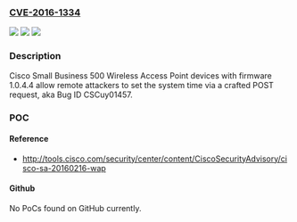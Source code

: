 ### [CVE-2016-1334](https://cve.mitre.org/cgi-bin/cvename.cgi?name=CVE-2016-1334)
![](https://img.shields.io/static/v1?label=Product&message=n%2Fa&color=blue)
![](https://img.shields.io/static/v1?label=Version&message=n%2Fa&color=blue)
![](https://img.shields.io/static/v1?label=Vulnerability&message=n%2Fa&color=brighgreen)

### Description

Cisco Small Business 500 Wireless Access Point devices with firmware 1.0.4.4 allow remote attackers to set the system time via a crafted POST request, aka Bug ID CSCuy01457.

### POC

#### Reference
- http://tools.cisco.com/security/center/content/CiscoSecurityAdvisory/cisco-sa-20160216-wap

#### Github
No PoCs found on GitHub currently.

